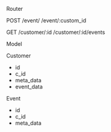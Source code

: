 Router

POST
/event/
/event/:custom_id

GET
/customer/:id
/customer/:id/events

Model

Customer
* id
* c_id
* meta_data
* event_data

Event
* id
* c_id
* meta_data